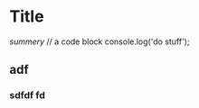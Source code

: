 # Title
*summery*
 <i-code language="ts" linenums="2" class="special" title="Do Stuff">
 // a code block
 console.log('do stuff');
 </i-code>
 
 <i-toc></i-toc>
 
 ## adf
 ### sdfdf fd
 